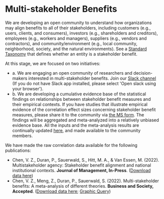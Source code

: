 # Multi-stakeholder Benefits
We are developing an open community to understand how organizations may align benefits to all of their stakeholders, including customers (e.g., users, clients, and consumers), investors (e.g., shareholders and creditors), employees (e.g., workers and managers), suppliers (e.g., vendors and contractors), and community/environment (e.g., local community, neighborhood, society, and the natural environments). See a [Standard Taxonomy](https://github.com/GoPeaks-AI/multi-stakeholder-benefits/blob/data/MSB%20Taxonomy%20(version%202020%2001%2025).xlsx) that defines whether an entity is a stakeholder benefit.

At this stage, we are focused on two initiatives:  
- a. We are engaging an open community of researchers and decision-makers interested in multi-stakeholder benefits. Join our [Slack channel](https://researchcommu-kg13534.slack.com/ssb/redirect) (If you do not have Slack app installed, please select 'Open slack using your browser').
- b. We are developing a cumulative evidence base of the statistical findings on relationships between stakeholder benefit measures and their empirical contexts. If you have studies that illustrate empirical evidence of the correlation effect sizes concerning stakeholder benefit measures, please share it to the community via [the MS form](https://forms.office.com/r/AGS6VMwhzN). The findings will be aggregated and meta-analyzed into a relatively unbiased evidence base. All the inputs and the meta-analysis results are continually updated [here](https://github.com/GoPeaks-AI/multi-stakeholder-benefits/blob/data/README.md), and made available to the community members.

We have made the raw correlation data available for the following publications:
- Chen, V. Z., Duran, P., Sauerwald, S., Hitt, M. A., & Van Essen, M. (2022). Multistakeholder agency: Stakeholder benefit alignment and national institutional contexts. **Journal of Management, In-Press**. ([Download  data here](https://github.com/GoPeaks-AI/multi-stakeholder-benefits/tree/main/Journal%20of%20Management%20(2021)%20Paper))
- Chen, V. Z., Meng, Z., Duran, P., Sauerwald, S. (2022). Multi-stakeholder benefits: A meta-analysis of different theories. **Business and Society, Accepted**. ([Download  data here](https://github.com/GoPeaks-AI/multi-stakeholder-benefits/tree/main/Business%20%26%20Society%20(2022)%20Paper); [Graphic Query](https://gopeaks-emie2.herokuapp.com/))

